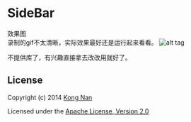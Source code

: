 # SideBar
效果图   
录制的gif不太清晰，实际效果最好还是运行起来看看。
![alt tag](https://github.com/kongnanlive/SideBar/blob/master/gif5.gif)

不提供库了，有兴趣直接拿去改改用就好了。

## License
Copyright (c) 2014 [Kong Nan](http://weibo.com/kongnan)

Licensed under the [Apache License, Version 2.0](http://www.apache.org/licenses/LICENSE-2.0.html)

